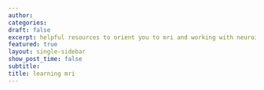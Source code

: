 ```yaml
---
author:
categories:
draft: false
excerpt: helpful resources to orient you to mri and working with neuroimaging data
featured: true
layout: single-sidebar
show_post_time: false
subtitle:
title: learning mri
---
```

